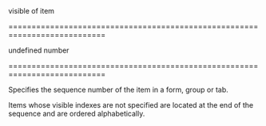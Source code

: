<!--**
/*-------------------------------------------
    Auto-generated file. Do not modify.
-------------------------------------------

**-->
<!--d-->visible of item<!--/d-->
===========================================================================
<!--default-->undefined<!--/default-->
<!--type-->number<!--/type-->
===========================================================================

<!--shortDescription-->
Specifies the sequence number of the item in a form, group or tab.
<!--/shortDescription-->

<!--fullDescription-->
Items whose visible indexes are not specified are located at the end of the sequence and are ordered alphabetically.
<!--/fullDescription-->